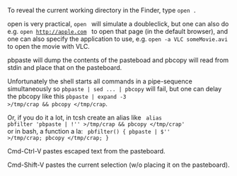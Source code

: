 To reveal the current working directory in the Finder, type <code>open .</code>

open is very practical, <code>open <file></code> will simulate a doubleclick, but one can also do e.g. <code>open http://apple.com </code> to open that page (in the default browser), and one can also specify the application to use, e.g. <code>open -a VLC someMovie.avi</code> to open the movie with VLC.

pbpaste will dump the contents of the pasteboad and pbcopy will read from stdin and place that on the pasteboard.

Unfortunately the shell starts all commands in a pipe-sequence simultaneously so <code>pbpaste | sed ... | pbcopy</code> will fail, but one can delay the pbcopy like this <code>pbpaste | expand -3 >/tmp/crap && pbcopy </tmp/crap</code>.

Or, if you do it a lot, in tcsh create an alias like
<code>
alias pbfilter 'pbpaste | \!'' >/tmp/crap && pbcopy </tmp/crap'
</code>
or in bash, a function a la:
<code>
pbfilter() { pbpaste | $'' >/tmp/crap; pbcopy </tmp/crap; }
</code>

Cmd-Ctrl-V pastes escaped text from the pasteboard.

Cmd-Shift-V pastes the current selection (w/o placing it on the pasteboard).